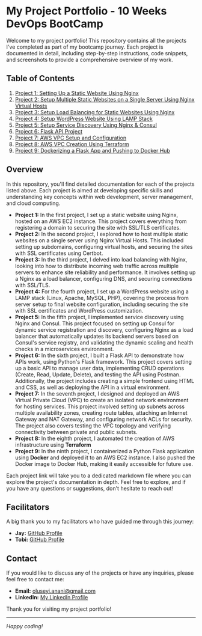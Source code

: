 # My Project Portfolio - 10 Weeks DevOps BootCamp

Welcome to my project portfolio! This repository contains all the projects I've completed as part of my bootcamp journey. Each project is documented in detail, including step-by-step instructions, code snippets, and screenshots to provide a comprehensive overview of my work.

## Table of Contents

1. [Project 1: Setting Up a Static Website Using Nginx](projects/project-1.md)
2. [Project 2: Setup Multiple Static Websites on a Single Server Using Nginx Virtual Hosts](projects/project-2.md)
3. [Project 3: Setup Load Balancing for Static Websites Using Nginx](projects/project-3.md)
4. [Project 4: Setup WordPress Website Using LAMP Stack](projects/project-4.md)
5. [Project 5: Setup Service Discovery Using Nginx & Consul](projects/project-5.md)
6. [Project 6: Flask API Project](projects/project-6.md)
7. [Project 7: AWS VPC Setup and Configuration](projects/project-7.md)
8. [Project 8: AWS VPC Creation Using Terraform](projects/project-8.md)
9. [Project 9: Dockerizing a Flask App and Pushing to Docker Hub](projects/project-9.md)

## Overview

In this repository, you'll find detailed documentation for each of the projects listed above. Each project is aimed at developing specific skills and understanding key concepts within web development, server management, and cloud computing.

- **Project 1:** In the first project, I set up a static website using Nginx, hosted on an AWS EC2 instance. This project covers everything from registering a domain to securing the site with SSL/TLS certificates.
- **Project 2:** In the second project, I explored how to host multiple static websites on a single server using Nginx Virtual Hosts. This included setting up subdomains, configuring virtual hosts, and securing the sites with SSL certificates using Certbot.
- **Project 3:** In the third project, I delved into load balancing with Nginx, looking into how to distribute incoming web traffic across multiple servers to enhance site reliability and performance. It involves setting up a Nginx as a load balancer, configuring DNS, and securing connections with SSL/TLS.
- **Project 4:** For the fourth project, I set up a WordPress website using a LAMP stack (Linux, Apache, MySQL, PHP), covering the process from server setup to final website configuration, including securing the site with SSL certificates and WordPress customization.
- **Project 5:** In the fifth project, I implemented service discovery using Nginx and Consul. This project focused on setting up Consul for dynamic service registration and discovery, configuring Nginx as a load balancer that automatically updates its backend servers based on Consul's service registry, and validating the dynamic scaling and health checks in a microservices environment.
- **Project 6:** In the sixth project, I built a Flask API to demonstrate how APIs work, using Python's Flask framework. This project covers setting up a basic API to manage user data, implementing CRUD operations (Create, Read, Update, Delete), and testing the API using Postman. Additionally, the project includes creating a simple frontend using HTML and CSS, as well as deploying the API in a virtual environment.
- **Project 7:** In the seventh project, I designed and deployed an AWS Virtual Private Cloud (VPC) to create an isolated network environment for hosting services. This project involved setting up subnets across multiple availability zones, creating route tables, attaching an Internet Gateway and NAT Gateway, and configuring network ACLs for security. The project also covers testing the VPC topology and verifying connectivity between private and public subnets.
- **Project 8:** In the eighth project, I automated the creation of AWS infrastructure using **Terraform**
- **Project 9:** In the ninth project, I containerized a Python Flask application using **Docker** and deployed it to an AWS EC2 instance. I also pushed the Docker image to Docker Hub, making it easily accessible for future use.

Each project link will take you to a dedicated markdown file where you can explore the project's documentation in depth. Feel free to explore, and if you have any questions or suggestions, don't hesitate to reach out!

## Facilitators

A big thank you to my facilitators who have guided me through this journey:

- **Jay:** [GitHub Profile](https://github.com/StrangeJay/devops-beginner-bootcamp)
- **Tobi:** [GitHub Profile](https://github.com/TobiOlajumoke/devops-beginner-bootcamp)

## Contact

If you would like to discuss any of the projects or have any inquiries, please feel free to contact me:

- **Email:** [oluseyi.anani@gmail.com](mailto:oluseyi.anani@gmail.com)
- **LinkedIn:** [My LinkedIn Profile](https://www.linkedin.com/in/anasey)

Thank you for visiting my project portfolio!

---

*Happy coding!*
